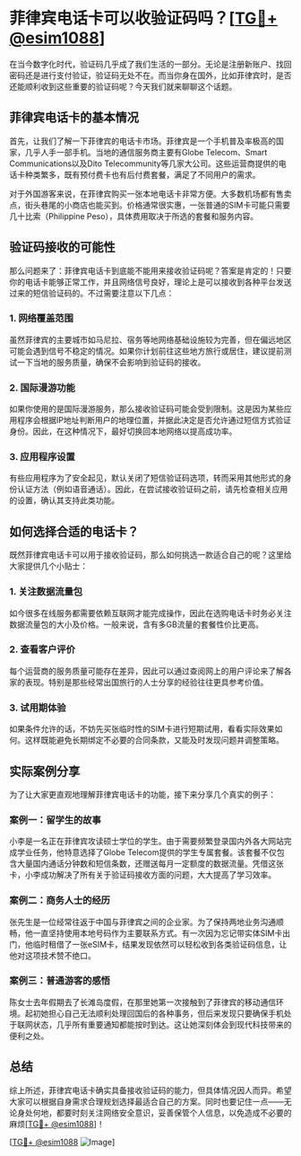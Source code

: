 # 菲律宾电话卡可以收验证码吗？[[TG💪+ @esim1088](https://t.me/s/esim1088)]

在当今数字化时代，验证码几乎成了我们生活的一部分。无论是注册新账户、找回密码还是进行支付验证，验证码无处不在。而当你身在国外，比如菲律宾时，是否还能顺利收到这些重要的验证码呢？今天我们就来聊聊这个话题。

## 菲律宾电话卡的基本情况

首先，让我们了解一下菲律宾的电话卡市场。菲律宾是一个手机普及率极高的国家，几乎人手一部手机。当地的通信服务商主要有Globe Telecom、Smart Communications以及Dito Telecommunity等几家大公司。这些运营商提供的电话卡种类繁多，既有预付费卡也有后付费套餐，满足了不同用户的需求。

对于外国游客来说，在菲律宾购买一张本地电话卡非常方便。大多数机场都有售卖点，街头巷尾的小商店也能买到。价格通常很实惠，一张普通的SIM卡可能只需要几十比索（Philippine Peso），具体费用取决于所选的套餐和服务内容。

## 验证码接收的可能性

那么问题来了：菲律宾电话卡到底能不能用来接收验证码呢？答案是肯定的！只要你的电话卡能够正常工作，并且网络信号良好，理论上是可以接收到各种平台发送过来的短信验证码的。不过需要注意以下几点：

### 1. 网络覆盖范围
虽然菲律宾的主要城市如马尼拉、宿务等地网络基础设施较为完善，但在偏远地区可能会遇到信号不稳定的情况。如果你计划前往这些地方旅行或居住，建议提前测试一下当地的服务质量，确保不会影响到验证码的接收。

### 2. 国际漫游功能
如果你使用的是国际漫游服务，那么接收验证码可能会受到限制。这是因为某些应用程序会根据IP地址判断用户的地理位置，并据此决定是否允许通过短信方式验证身份。因此，在这种情况下，最好切换回本地网络以提高成功率。

### 3. 应用程序设置
有些应用程序为了安全起见，默认关闭了短信验证码选项，转而采用其他形式的身份认证方法（例如语音通话）。因此，在尝试接收验证码之前，请先检查相关应用的设置，确认其支持此类功能。

## 如何选择合适的电话卡？

既然菲律宾电话卡可以用于接收验证码，那么如何挑选一款适合自己的呢？这里给大家提供几个小贴士：

### 1. 关注数据流量包
如今很多在线服务都需要依赖互联网才能完成操作，因此在选购电话卡时务必关注数据流量包的大小及价格。一般来说，含有多GB流量的套餐性价比更高。

### 2. 查看客户评价
每个运营商的服务质量可能存在差异，因此可以通过查阅网上的用户评论来了解各家的表现。特别是那些经常出国旅行的人士分享的经验往往更具参考价值。

### 3. 试用期体验
如果条件允许的话，不妨先买张临时性的SIM卡进行短期试用，看看实际效果如何。这样既能避免长期绑定不必要的合同条款，又能及时发现问题并调整策略。

## 实际案例分享

为了让大家更直观地理解菲律宾电话卡的功能，接下来分享几个真实的例子：

### 案例一：留学生的故事
小李是一名正在菲律宾攻读硕士学位的学生。由于需要频繁登录国内外各大网站完成学业任务，他特意选择了Globe Telecom提供的学生专属套餐。该套餐不仅包含大量国内通话分钟数和短信条数，还赠送每月一定额度的数据流量。凭借这张卡，小李成功解决了所有关于验证码接收方面的问题，大大提高了学习效率。

### 案例二：商务人士的经历
张先生是一位经常往返于中国与菲律宾之间的企业家。为了保持两地业务沟通顺畅，他一直坚持使用本地号码作为主要联系方式。有一次因为忘记带实体SIM卡出门，他临时租借了一张eSIM卡，结果发现依然可以轻松收到各类验证码信息，让他对这项技术赞不绝口。

### 案例三：普通游客的感悟
陈女士去年假期去了长滩岛度假，在那里她第一次接触到了菲律宾的移动通信环境。起初她担心自己无法顺利处理回国后的各种事务，但后来发现只要确保手机处于联网状态，几乎所有重要通知都能按时到达。这让她深刻体会到现代科技带来的便利之处。

## 总结

综上所述，菲律宾电话卡确实具备接收验证码的能力，但具体情况因人而异。希望大家可以根据自身需求合理规划选择最适合自己的方案。同时也要记住一点——无论身处何地，都要时刻关注网络安全意识，妥善保管个人信息，以免造成不必要的麻烦[[TG💪+ @esim1088](https://t.me/s/esim1088)]！

[[TG💪+ @esim1088](https://t.me/s/esim1088) ![Image](https://i.postimg.cc/4NQfJmqS/Snipaste-2025-05-13-00-14-12.png)]